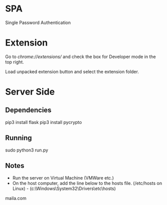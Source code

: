 # SPA

Single Password Authentication


# Extension

Go to *chrome://extensions/*  and check the box for Developer mode in the top right. 

Load unpacked extension button and select the extension folder.


# Server Side

## Dependencies
pip3 install flask
pip3 install pycrypto

## Running
sudo python3 run.py

## Notes

- Run the server on Virtual Machine (VMWare etc.) 
- On the host computer, add the line below to the hosts file. (/etc/hosts on Linux) - (c:\Windows\System32\Drivers\etc\hosts)

<Virtual Machine IP address>  maila.com


